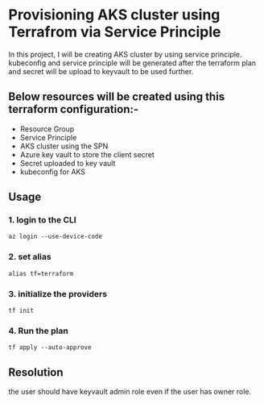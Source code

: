 # Provisioning AKS cluster using Terrafrom via Service Principle

In this project, I will be creating AKS cluster by using service principle. kubeconfig and service principle will be generated after the terraform plan and secret will be upload to keyvault to be used further.

## Below resources will be created using this terraform configuration:-
- Resource Group
- Service Principle
- AKS cluster using the SPN
- Azure key vault to store the client secret
- Secret uploaded to key vault
- kubeconfig for AKS

## Usage

### 1. login to the CLI
```shell
az login --use-device-code
```

### 2. set alias
```shell
alias tf=terraform
```

### 3. initialize the providers
```shell
tf init
```

### 4. Run the plan
```shell 
tf apply --auto-approve
```

## Resolution
the user should have keyvault admin role even if the user has owner role.
